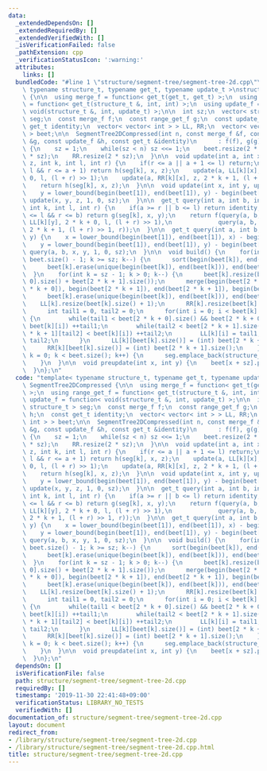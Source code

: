 ```yaml
---
data:
  _extendedDependsOn: []
  _extendedRequiredBy: []
  _extendedVerifiedWith: []
  _isVerificationFailed: false
  _pathExtension: cpp
  _verificationStatusIcon: ':warning:'
  attributes:
    links: []
  bundledCode: "#line 1 \"structure/segment-tree/segment-tree-2d.cpp\"\ntemplate<\
    \ typename structure_t, typename get_t, typename update_t >\nstruct SegmentTree2DCompressed\
    \ {\n\n  using merge_f = function< get_t(get_t, get_t) >;\n  using range_get_f\
    \ = function< get_t(structure_t &, int, int) >;\n  using update_f = function<\
    \ void(structure_t &, int, update_t) >;\n\n  int sz;\n  vector< structure_t >\
    \ seg;\n  const merge_f f;\n  const range_get_f g;\n  const update_f h;\n  const\
    \ get_t identity;\n  vector< vector< int > > LL, RR;\n  vector< vector< int >\
    \ > beet;\n\n  SegmentTree2DCompressed(int n, const merge_f &f, const range_get_f\
    \ &g, const update_f &h, const get_t &identity)\n      : f(f), g(g), h(h), identity(identity)\
    \ {\n    sz = 1;\n    while(sz < n) sz <<= 1;\n    beet.resize(2 * sz);\n    LL.resize(2\
    \ * sz);\n    RR.resize(2 * sz);\n  }\n\n  void update(int a, int x, update_t\
    \ z, int k, int l, int r) {\n    if(r <= a || a + 1 <= l) return;\n    if(a <=\
    \ l && r <= a + 1) return h(seg[k], x, z);\n    update(a, LL[k][x], z, 2 * k +\
    \ 0, l, (l + r) >> 1);\n    update(a, RR[k][x], z, 2 * k + 1, (l + r) >> 1, r);\n\
    \    return h(seg[k], x, z);\n  }\n\n  void update(int x, int y, update_t z) {\n\
    \    y = lower_bound(begin(beet[1]), end(beet[1]), y) - begin(beet[1]);\n    return\
    \ update(x, y, z, 1, 0, sz);\n  }\n\n  get_t query(int a, int b, int x, int y,\
    \ int k, int l, int r) {\n    if(a >= r || b <= l) return identity;\n    if(a\
    \ <= l && r <= b) return g(seg[k], x, y);\n    return f(query(a, b, LL[k][x],\
    \ LL[k][y], 2 * k + 0, l, (l + r) >> 1),\n             query(a, b, RR[k][x], RR[k][y],\
    \ 2 * k + 1, (l + r) >> 1, r));\n  }\n\n  get_t query(int a, int b, int x, int\
    \ y) {\n    x = lower_bound(begin(beet[1]), end(beet[1]), x) - begin(beet[1]);\n\
    \    y = lower_bound(begin(beet[1]), end(beet[1]), y) - begin(beet[1]);\n    return\
    \ query(a, b, x, y, 1, 0, sz);\n  }\n\n  void build() {\n    for(int k = (int)\
    \ beet.size() - 1; k >= sz; k--) {\n      sort(begin(beet[k]), end(beet[k]));\n\
    \      beet[k].erase(unique(begin(beet[k]), end(beet[k])), end(beet[k]));\n  \
    \  }\n    for(int k = sz - 1; k > 0; k--) {\n      beet[k].resize(beet[2 * k +\
    \ 0].size() + beet[2 * k + 1].size());\n      merge(begin(beet[2 * k + 0]), end(beet[2\
    \ * k + 0]), begin(beet[2 * k + 1]), end(beet[2 * k + 1]), begin(beet[k]));\n\
    \      beet[k].erase(unique(begin(beet[k]), end(beet[k])), end(beet[k]));\n  \
    \    LL[k].resize(beet[k].size() + 1);\n      RR[k].resize(beet[k].size() + 1);\n\
    \      int tail1 = 0, tail2 = 0;\n      for(int i = 0; i < beet[k].size(); i++)\
    \ {\n        while(tail1 < beet[2 * k + 0].size() && beet[2 * k + 0][tail1] <\
    \ beet[k][i]) ++tail1;\n        while(tail2 < beet[2 * k + 1].size() && beet[2\
    \ * k + 1][tail2] < beet[k][i]) ++tail2;\n        LL[k][i] = tail1, RR[k][i] =\
    \ tail2;\n      }\n      LL[k][beet[k].size()] = (int) beet[2 * k + 0].size();\n\
    \      RR[k][beet[k].size()] = (int) beet[2 * k + 1].size();\n    }\n    for(int\
    \ k = 0; k < beet.size(); k++) {\n      seg.emplace_back(structure_t(beet[k].size()));\n\
    \    }\n  }\n\n  void preupdate(int x, int y) {\n    beet[x + sz].push_back(y);\n\
    \  }\n};\n"
  code: "template< typename structure_t, typename get_t, typename update_t >\nstruct\
    \ SegmentTree2DCompressed {\n\n  using merge_f = function< get_t(get_t, get_t)\
    \ >;\n  using range_get_f = function< get_t(structure_t &, int, int) >;\n  using\
    \ update_f = function< void(structure_t &, int, update_t) >;\n\n  int sz;\n  vector<\
    \ structure_t > seg;\n  const merge_f f;\n  const range_get_f g;\n  const update_f\
    \ h;\n  const get_t identity;\n  vector< vector< int > > LL, RR;\n  vector< vector<\
    \ int > > beet;\n\n  SegmentTree2DCompressed(int n, const merge_f &f, const range_get_f\
    \ &g, const update_f &h, const get_t &identity)\n      : f(f), g(g), h(h), identity(identity)\
    \ {\n    sz = 1;\n    while(sz < n) sz <<= 1;\n    beet.resize(2 * sz);\n    LL.resize(2\
    \ * sz);\n    RR.resize(2 * sz);\n  }\n\n  void update(int a, int x, update_t\
    \ z, int k, int l, int r) {\n    if(r <= a || a + 1 <= l) return;\n    if(a <=\
    \ l && r <= a + 1) return h(seg[k], x, z);\n    update(a, LL[k][x], z, 2 * k +\
    \ 0, l, (l + r) >> 1);\n    update(a, RR[k][x], z, 2 * k + 1, (l + r) >> 1, r);\n\
    \    return h(seg[k], x, z);\n  }\n\n  void update(int x, int y, update_t z) {\n\
    \    y = lower_bound(begin(beet[1]), end(beet[1]), y) - begin(beet[1]);\n    return\
    \ update(x, y, z, 1, 0, sz);\n  }\n\n  get_t query(int a, int b, int x, int y,\
    \ int k, int l, int r) {\n    if(a >= r || b <= l) return identity;\n    if(a\
    \ <= l && r <= b) return g(seg[k], x, y);\n    return f(query(a, b, LL[k][x],\
    \ LL[k][y], 2 * k + 0, l, (l + r) >> 1),\n             query(a, b, RR[k][x], RR[k][y],\
    \ 2 * k + 1, (l + r) >> 1, r));\n  }\n\n  get_t query(int a, int b, int x, int\
    \ y) {\n    x = lower_bound(begin(beet[1]), end(beet[1]), x) - begin(beet[1]);\n\
    \    y = lower_bound(begin(beet[1]), end(beet[1]), y) - begin(beet[1]);\n    return\
    \ query(a, b, x, y, 1, 0, sz);\n  }\n\n  void build() {\n    for(int k = (int)\
    \ beet.size() - 1; k >= sz; k--) {\n      sort(begin(beet[k]), end(beet[k]));\n\
    \      beet[k].erase(unique(begin(beet[k]), end(beet[k])), end(beet[k]));\n  \
    \  }\n    for(int k = sz - 1; k > 0; k--) {\n      beet[k].resize(beet[2 * k +\
    \ 0].size() + beet[2 * k + 1].size());\n      merge(begin(beet[2 * k + 0]), end(beet[2\
    \ * k + 0]), begin(beet[2 * k + 1]), end(beet[2 * k + 1]), begin(beet[k]));\n\
    \      beet[k].erase(unique(begin(beet[k]), end(beet[k])), end(beet[k]));\n  \
    \    LL[k].resize(beet[k].size() + 1);\n      RR[k].resize(beet[k].size() + 1);\n\
    \      int tail1 = 0, tail2 = 0;\n      for(int i = 0; i < beet[k].size(); i++)\
    \ {\n        while(tail1 < beet[2 * k + 0].size() && beet[2 * k + 0][tail1] <\
    \ beet[k][i]) ++tail1;\n        while(tail2 < beet[2 * k + 1].size() && beet[2\
    \ * k + 1][tail2] < beet[k][i]) ++tail2;\n        LL[k][i] = tail1, RR[k][i] =\
    \ tail2;\n      }\n      LL[k][beet[k].size()] = (int) beet[2 * k + 0].size();\n\
    \      RR[k][beet[k].size()] = (int) beet[2 * k + 1].size();\n    }\n    for(int\
    \ k = 0; k < beet.size(); k++) {\n      seg.emplace_back(structure_t(beet[k].size()));\n\
    \    }\n  }\n\n  void preupdate(int x, int y) {\n    beet[x + sz].push_back(y);\n\
    \  }\n};\n"
  dependsOn: []
  isVerificationFile: false
  path: structure/segment-tree/segment-tree-2d.cpp
  requiredBy: []
  timestamp: '2019-11-30 22:41:48+09:00'
  verificationStatus: LIBRARY_NO_TESTS
  verifiedWith: []
documentation_of: structure/segment-tree/segment-tree-2d.cpp
layout: document
redirect_from:
- /library/structure/segment-tree/segment-tree-2d.cpp
- /library/structure/segment-tree/segment-tree-2d.cpp.html
title: structure/segment-tree/segment-tree-2d.cpp
---
```

